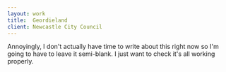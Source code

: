 ```yaml
---
layout: work
title:  Geordieland
client: Newcastle City Council
---
```


Annoyingly, I don't actually have time to write about this right now so I'm going to have to leave it semi-blank. I just want to check it's all working properly.